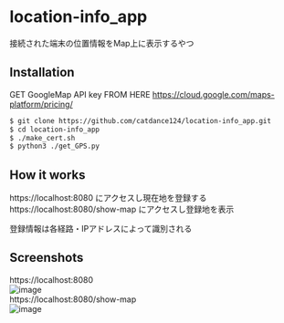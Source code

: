 # location-info_app
接続された端末の位置情報をMap上に表示するやつ

## Installation
GET GoogleMap API key FROM HERE  https://cloud.google.com/maps-platform/pricing/
```bash
$ git clone https://github.com/catdance124/location-info_app.git
$ cd location-info_app
$ ./make_cert.sh
$ python3 ./get_GPS.py
```

## How it works
https://localhost:8080 にアクセスし現在地を登録する  
https://localhost:8080/show-map にアクセスし登録地を表示  
  
登録情報は各経路・IPアドレスによって識別される  

## Screenshots
https://localhost:8080  
![image](https://user-images.githubusercontent.com/37448236/66890234-59ef8580-f020-11e9-836c-4c4648df0028.jpg)  
https://localhost:8080/show-map  
![image](https://user-images.githubusercontent.com/37448236/66890059-a6869100-f01f-11e9-9360-03a708781e43.png)  